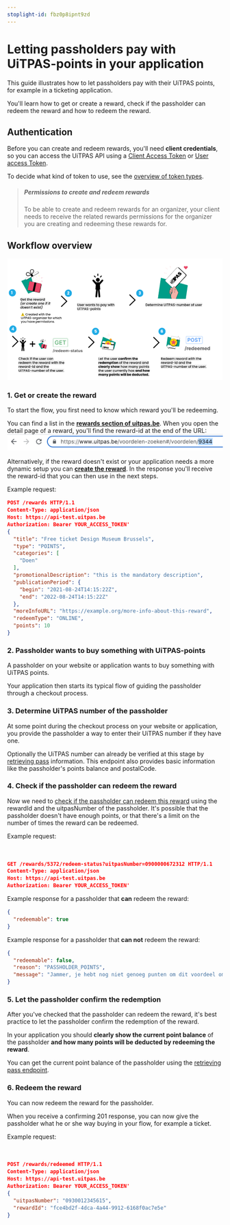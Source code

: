 ```yaml
---
stoplight-id: fbz0p8ipnt9zd
---
```


# Letting passholders pay with UiTPAS-points in your application

This guide illustrates how to let passholders pay with their UiTPAS points, for example in a ticketing application.

You'll learn how to get or create a reward, check if the passholder can redeem the reward and how to redeem the reward. 

## Authentication

Before you can create and redeem rewards, you'll need **client credentials**, so you can access the UiTPAS API using a [Client Access Token](https://publiq.stoplight.io/docs/authentication/docs/client-access-token.md) or [User access Token](https://publiq.stoplight.io/docs/authentication/docs/user-access-token.md).

To decide what kind of token to use, see the [overview of token types](https://publiq.stoplight.io/docs/authentication/docs/methods.md).

> ##### Permissions to create and redeem rewards
>
> To be able to create and redeem rewards for an organizer, your client needs to receive the related rewards permissions for the organizer you are creating and redeeming these rewards for.

## Workflow overview

<!-- focus: false -->
![](../assets/images/steps-pay-with-points.png)

### 1. Get or create the reward

To start the flow, you first need to know which reward you'll be redeeming.

You can find a list in the [**rewards section of uitpas.be**](https://www.uitpas.be/voordelen-zoeken#/voordelen). When you open the detail page of a reward, you'll find the reward-id at the end of the URL:
![](../assets/images/finding-rewards-id.png)

Alternatively, if the reward doesn't exist or your application needs a more dynamic setup you can **[create the reward](/projects/uitpas/reference/uitpas.json/paths/~1rewards)**.
In the response you'll receive the reward-id that you can then use in the next steps.

Example request:

```json
POST /rewards HTTP/1.1
Content-Type: application/json
Host: https://api-test.uitpas.be
Authorization: Bearer YOUR_ACCESS_TOKEN'
{
  "title": "Free ticket Design Museum Brussels",
  "type": "POINTS",
  "categories": [
    "Doen"
  ],
  "promotionalDescription": "this is the mandatory description",
  "publicationPeriod": {
    "begin": "2021-08-24T14:15:22Z",
    "end": "2022-08-24T14:15:22Z"
  },
  "moreInfoURL": "https://example.org/more-info-about-this-reward",
  "redeemType": "ONLINE",
  "points": 10
}
```

### 2. Passholder wants to buy something with UiTPAS-points

A passholder on your website or application wants to buy something with UiTPAS points.

Your application then starts its typical flow of guiding the passholder through a checkout process.

### 3. Determine UiTPAS number of the passholder

At some point during the checkout process on your website or application, you provide the passholder a way to enter their UiTPAS number if they have one.

Optionally the UiTPAS number can already be verified at this stage by [retrieving pass](/projects/uitpas/reference/uitpas.json/paths/~1passes~1{uitpasNumber}) information. This endpoint also provides basic information like the passholder's points balance and postalCode.

### 4. Check if the passholder can redeem the reward

Now we need to [check if the passholder can redeem this reward](projects/uitpas/reference/uitpas.json/paths/~1rewards~1{rewardId}~1redeem-status) using the rewardId and the uitpasNumber of the passholder.
It's possible that the passholder doesn't have enough points, or that there's a limit on the number of times the reward can be redeemed.

Example request:

```json


GET /rewards/5372/redeem-status?uitpasNumber=0900000672312 HTTP/1.1
Content-Type: application/json
Host: https://api-test.uitpas.be
Authorization: Bearer YOUR_ACCESS_TOKEN'

```
Example response for a passholder that **can** redeem the reward:

```json
{
  "redeemable": true
}
```


Example response for a passholder that **can not** redeem the reward:

```json
{
  "redeemable": false,
  "reason": "PASSHOLDER_POINTS",
  "message": "Jammer, je hebt nog niet genoeg punten om dit voordeel om te ruilen."
}
```


### 5. Let the passholder confirm the redemption

After you've checked that the passholder can redeem the reward, it's best practice to let the passholder confirm the redemption of the reward. 

In your application you should **clearly show the current point balance** of the passholder **and how many points will be deducted by redeeming the reward**.

You can get the current point balance of the passholder using the [retrieving pass endpoint](/projects/uitpas/reference/uitpas.json/paths/~1passes~1{uitpasNumber}).

### 6. Redeem the reward

You can now redeem the reward for the passholder.

When you receive a confirming 201 response, you can now give the passholder what he or she way buying in your flow, for example a ticket.

Example request:

```json


POST /rewards/redeemed HTTP/1.1
Content-Type: application/json
Host: https://api-test.uitpas.be
Authorization: Bearer YOUR_ACCESS_TOKEN'
{
  "uitpasNumber": "0930012345615",
  "rewardId": "fce4bd2f-4dca-4a44-9912-6168f0ac7e5e"
}

```







